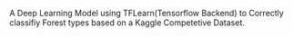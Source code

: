 A Deep Learning Model using TFLearn(Tensorflow Backend) to Correctly classifiy Forest types based on a Kaggle Competetive Dataset.
